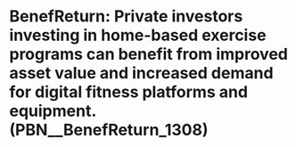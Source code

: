# BenefReturn: __Private investors investing in home-based exercise programs can benefit from improved asset value and increased demand for digital fitness platforms and equipment.__ (PBN__BenefReturn_1308)

